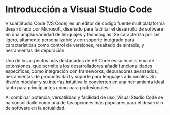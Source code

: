# Introducción a Visual Studio Code

Visual Studio Code (VS Code) es un editor de código fuente multiplataforma desarrollado por Microsoft, diseñado para facilitar el desarrollo de software en una amplia variedad de lenguajes y tecnologías. Se caracteriza por ser ligero, altamente personalizable y con soporte integrado para características como control de versiones, resaltado de sintaxis, y herramientas de depuración.

Uno de los aspectos más destacados de VS Code es su ecosistema de extensiones, que permite a los desarrolladores añadir funcionalidades específicas, como integración con frameworks, depuradores avanzados, herramientas de productividad y soporte para lenguajes adicionales. Su diseño modular y su interfaz intuitiva lo convierten en una herramienta ideal tanto para principiantes como para profesionales.

Al combinar potencia, versatilidad y facilidad de uso, Visual Studio Code se ha consolidado como una de las opciones más populares para el desarrollo de software en la actualidad.